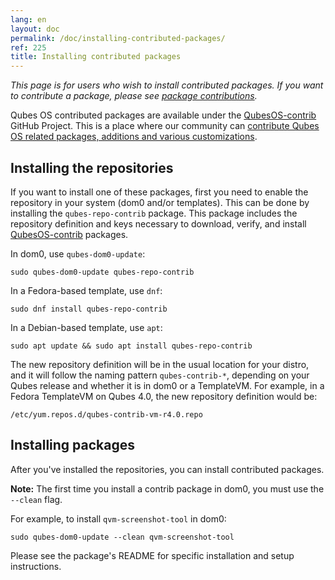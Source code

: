```yaml
---
lang: en
layout: doc
permalink: /doc/installing-contributed-packages/
ref: 225
title: Installing contributed packages
---
```



_This page is for users who wish to install contributed packages.
If you want to contribute a package, please see [package contributions](/doc/package-contributions/)._

Qubes OS contributed packages are available under the [QubesOS-contrib](https://github.com/QubesOS-contrib/) GitHub Project.
This is a place where our community can [contribute Qubes OS related packages, additions and various customizations](/doc/package-contributions/).

## Installing the repositories

If you want to install one of these packages, first you need to enable the repository in your system (dom0 and/or templates). This can be done by installing the `qubes-repo-contrib` package. This package includes the repository definition and keys necessary to download, verify, and install [QubesOS-contrib](https://github.com/QubesOS-contrib/) packages.

In dom0, use `qubes-dom0-update`:

```bash_session
sudo qubes-dom0-update qubes-repo-contrib
```

In a Fedora-based template, use `dnf`:

```bash_session
sudo dnf install qubes-repo-contrib
```

In a Debian-based template, use `apt`:

```bash_session
sudo apt update && sudo apt install qubes-repo-contrib
```

The new repository definition will be in the usual location for your distro, and it will follow the naming pattern `qubes-contrib-*`, depending on your Qubes release and whether it is in dom0 or a TemplateVM.
For example, in a Fedora TemplateVM on Qubes 4.0, the new repository definition would be:

```
/etc/yum.repos.d/qubes-contrib-vm-r4.0.repo
```

## Installing packages

After you've installed the repositories, you can install contributed packages.

**Note:** The first time you install a contrib package in dom0, you must use the `--clean` flag.

For example, to install `qvm-screenshot-tool` in dom0:

```bash_session
sudo qubes-dom0-update --clean qvm-screenshot-tool
```

Please see the package's README for specific installation and setup instructions.

